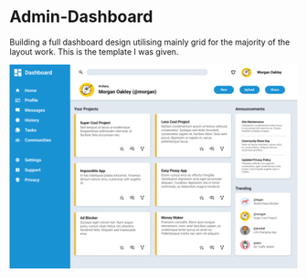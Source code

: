 # Admin-Dashboard

Building a full dashboard design utilising mainly grid for the majority of the layout work. This is the template I was given.

![Alt text](images/template.png)
